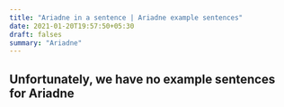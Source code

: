 ```yaml
---
title: "Ariadne in a sentence | Ariadne example sentences"
date: 2021-01-20T19:57:50+05:30
draft: falses
summary: "Ariadne"
---
```

## Unfortunately, we have no example sentences for Ariadne                 
